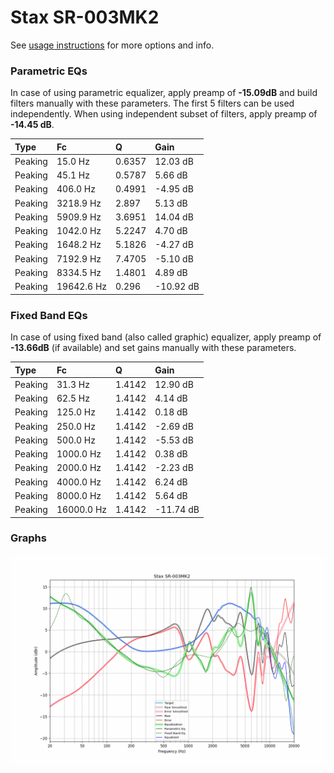 # Stax SR-003MK2
See [usage instructions](https://github.com/jaakkopasanen/AutoEq#usage) for more options and info.

### Parametric EQs
In case of using parametric equalizer, apply preamp of **-15.09dB** and build filters manually
with these parameters. The first 5 filters can be used independently.
When using independent subset of filters, apply preamp of **-14.45 dB**.

| Type    | Fc         |      Q | Gain      |
|:--------|:-----------|:-------|:----------|
| Peaking | 15.0 Hz    | 0.6357 | 12.03 dB  |
| Peaking | 45.1 Hz    | 0.5787 | 5.66 dB   |
| Peaking | 406.0 Hz   | 0.4991 | -4.95 dB  |
| Peaking | 3218.9 Hz  | 2.897  | 5.13 dB   |
| Peaking | 5909.9 Hz  | 3.6951 | 14.04 dB  |
| Peaking | 1042.0 Hz  | 5.2247 | 4.70 dB   |
| Peaking | 1648.2 Hz  | 5.1826 | -4.27 dB  |
| Peaking | 7192.9 Hz  | 7.4705 | -5.10 dB  |
| Peaking | 8334.5 Hz  | 1.4801 | 4.89 dB   |
| Peaking | 19642.6 Hz | 0.296  | -10.92 dB |

### Fixed Band EQs
In case of using fixed band (also called graphic) equalizer, apply preamp of **-13.66dB**
(if available) and set gains manually with these parameters.

| Type    | Fc         |      Q | Gain      |
|:--------|:-----------|:-------|:----------|
| Peaking | 31.3 Hz    | 1.4142 | 12.90 dB  |
| Peaking | 62.5 Hz    | 1.4142 | 4.14 dB   |
| Peaking | 125.0 Hz   | 1.4142 | 0.18 dB   |
| Peaking | 250.0 Hz   | 1.4142 | -2.69 dB  |
| Peaking | 500.0 Hz   | 1.4142 | -5.53 dB  |
| Peaking | 1000.0 Hz  | 1.4142 | 0.38 dB   |
| Peaking | 2000.0 Hz  | 1.4142 | -2.23 dB  |
| Peaking | 4000.0 Hz  | 1.4142 | 6.24 dB   |
| Peaking | 8000.0 Hz  | 1.4142 | 5.64 dB   |
| Peaking | 16000.0 Hz | 1.4142 | -11.74 dB |

### Graphs
![](./Stax%20SR-003MK2.png)